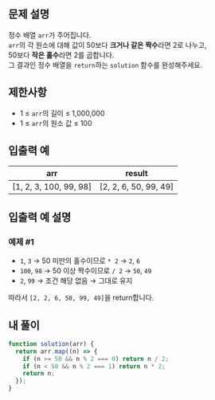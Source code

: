 ## 문제 설명

정수 배열 `arr`가 주어집니다.  
`arr`의 각 원소에 대해 값이 50보다 **크거나 같은 짝수**라면 2로 나누고,  
50보다 **작은 홀수**라면 2를 곱합니다.  
그 결과인 정수 배열을 `return`하는 `solution` 함수를 완성해주세요.

## 제한사항

- 1 ≤ `arr`의 길이 ≤ 1,000,000
- 1 ≤ `arr`의 원소 값 ≤ 100

## 입출력 예

| arr                    | result                |
| ---------------------- | --------------------- |
| [1, 2, 3, 100, 99, 98] | [2, 2, 6, 50, 99, 49] |

## 입출력 예 설명

### 예제 #1

- `1`, `3` → 50 미만의 홀수이므로 `* 2` → `2`, `6`
- `100`, `98` → 50 이상 짝수이므로 `/ 2` → `50`, `49`
- `2`, `99` → 조건 해당 없음 → 그대로 유지

따라서 `[2, 2, 6, 50, 99, 49]`을 return합니다.

## 내 풀이

```js
function solution(arr) {
  return arr.map((n) => {
    if (n >= 50 && n % 2 === 0) return n / 2;
    if (n < 50 && n % 2 === 1) return n * 2;
    return n;
  });
}
```

